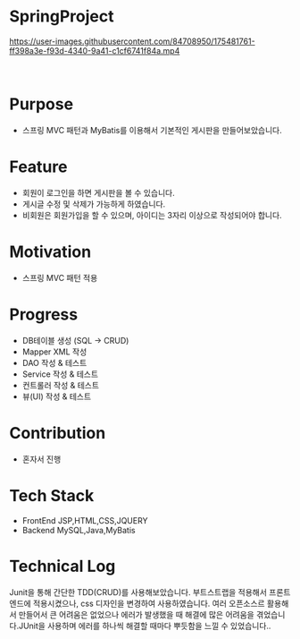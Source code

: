 # SpringProject


https://user-images.githubusercontent.com/84708950/175481761-ff398a3e-f93d-4340-9a41-c1cf6741f84a.mp4

<br/>

# Purpose
- 스프링 MVC 패턴과 MyBatis를 이용해서 기본적인 게시판을 만들어보았습니다.

# Feature
- 회원이 로그인을 하면 게시판을 볼 수 있습니다.
- 게시글 수정 및 삭제가 가능하게 하였습니다.
- 비회원은 회원가입을 할 수 있으며, 아이디는 3자리 이상으로 작성되어야 합니다.


# Motivation
- 스프링 MVC 패턴 적용

# Progress
- DB테이블 생성 (SQL → CRUD)
- Mapper XML 작성
- DAO 작성 & 테스트
- Service 작성 & 테스트
- 컨트롤러 작성 & 테스트
- 뷰(UI) 작성 & 테스트

# Contribution
- 혼자서 진행

# Tech Stack
- FrontEnd
JSP,HTML,CSS,JQUERY
- Backend
MySQL,Java,MyBatis

# Technical Log
Junit을 통해 간단한 TDD(CRUD)를 사용해보았습니다.
부트스트랩을 적용해서 프론트엔드에 적용시켰으나, css 디자인을 변경하여 사용하였습니다.
여러 오픈소스르 활용해서 만들어서 큰 어려움은 없었으나 에러가 발생했을 때 해결에
많은 어려움을 겪었습니다.JUnit을 사용하며 에러를 하나씩 해결할 때마다 뿌듯함을 느낄 수 있었습니다..

